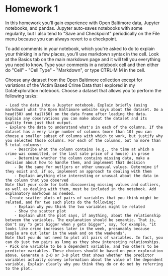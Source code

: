 # Homework 1
		
In this homework you'll gain experience with Open Baltimore data, Jupyter notebooks, and pandas. Jupyter auto-saves notebooks with some regularity, but I also tend to "Save and Checkpoint" periodically on the File menu because you can always revert to a checkpoint.

To add comments in your notebook, which you're asked to do to explain your thinking in a few places, you'll use markdown syntax in the cell. Look at the Basics tab on the main markdown page and it will tell you everything you need to know. Type your comments in a notebook cell and then either do "Cell" - "Cell Type" - "Markdown", or type CTRL-M M in the cell.

Choose any dataset from the Open Baltimore collection except for variations of the Victim Based Crime Data that I explored in my DataExploration notebook. Choose a dataset that allows you to perform the following tasks:

	- Load the data into a Jupyter notebook. Explain briefly (using markdown) what the Open Baltimore website says about the dataset. Do a head(50) and tail(50) on the data frame after loading the data. Explain any observations you can make about the dataset and its quality from just that output.
	- Explore the data to understand what's in each of the columns. If the dataset has a very large number of columns (more than 10) you can choose a smaller subset of columns with which to work, but justify why you selected those columns. For each of the columns, but no more than 5 total columns:
		- Describe what the column contains (e.g., the time at which a crime was committed, or the last sale price of a house) in prose
		- Determine whether the column contains missing data, make a decision about how to handle them, and implement that decision
		- Do the same for outliers or other unusual values. Determine if they exist and, if so, implement an approach to dealing with them
		- Explain anything else interesting or unusual about the data in the column that you observed
	Note that your code for both discovering missing values and outliers, as well as dealing with them, must be included in the notebook. Add explanatory markdown as needed.
	- Create scatter plots of pairs of variables that you think might be related, and for two such plots do the following:
		- Explain why you think the two variables might be related
		- Show the scatter plot
		- Explain what the plot says, if anything, about the relationship between the variables. The explanation should be semantic. That is, don't say "x gets bigger when y gets bigger", say, for example, "it looks like crime increases later in the week, presumably because people are out later in the week and on the weekends".
	Note that you do not need to plot all pairs of variables. In fact, you can do just two pairs as long as they show interesting relationships.
	- Pick one variable to be a dependent variable, and two others to be predictor variables. These choices should be based on your exploration above. Generate a 2-D or 3-D plot that shows whether the predictor variables actually convey information about the value of the dependent variable. Explain clearly why you think they do or do not by referring to the plot.
